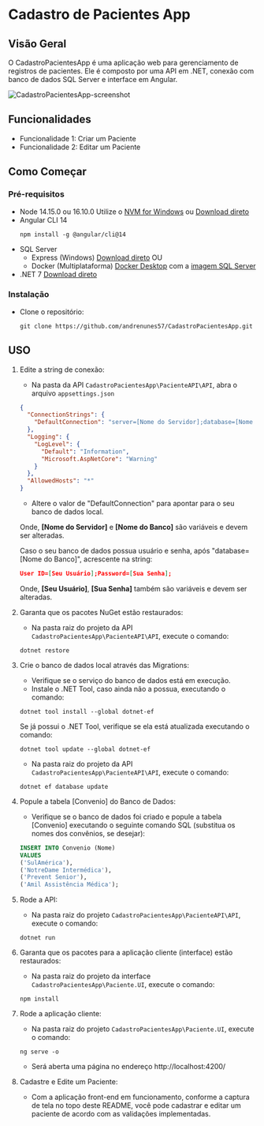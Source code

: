 # Cadastro de Pacientes App

## Visão Geral

O CadastroPacientesApp é uma aplicação web para gerenciamento de registros de pacientes. Ele é composto por uma API em .NET, conexão com banco de dados SQL Server e interface em Angular.

![CadastroPacientesApp-screenshot](https://github.com/andrenunes57/CadastroPacientesApp/assets/44682302/2833e5d9-295f-4cc3-9c47-b756692025cf)

## Funcionalidades

- Funcionalidade 1: Criar um Paciente
- Funcionalidade 2: Editar um Paciente

## Como Começar

### Pré-requisitos

- Node 14.15.0 ou 16.10.0
  Utilize o [NVM for Windows](https://github.com/coreybutler/nvm-windows/releases) ou [Download direto](https://nodejs.org/download/release/v16.10.0/)
- Angular CLI 14
  ```shell
  npm install -g @angular/cli@14
  ```
- SQL Server
  - Express (Windows) [Download direto](https://www.microsoft.com/pt-br/sql-server/sql-server-downloads)
    OU
  - Docker (Multiplataforma) [Docker Desktop](https://www.docker.com/products/docker-desktop/) com a [imagem SQL Server](https://hub.docker.com/_/microsoft-mssql-server)
- .NET 7
  [Download direto](https://dotnet.microsoft.com/pt-br/download/dotnet/7.0)

### Instalação

- Clone o repositório:
  ```shell
  git clone https://github.com/andrenunes57/CadastroPacientesApp.git
  ```

## USO

1. Edite a string de conexão:

   - Na pasta da API `CadastroPacientesApp\PacienteAPI\API`, abra o arquivo `appsettings.json`

   ```json
   {
     "ConnectionStrings": {
       "DefaultConnection": "server=[Nome do Servidor];database=[Nome do Banco];trusted_connection=true;TrustServerCertificate=True"
     },
     "Logging": {
       "LogLevel": {
         "Default": "Information",
         "Microsoft.AspNetCore": "Warning"
       }
     },
     "AllowedHosts": "*"
   }
   ```

   - Altere o valor de "DefaultConnection" para apontar para o seu banco de dados local.

   Onde, **[Nome do Servidor]** e **[Nome do Banco]** são variáveis e devem ser alteradas.

   Caso o seu banco de dados possua usuário e senha, após "database=[Nome do Banco]", acrescente na string:

   ```json
   User ID=[Seu Usuário];Password=[Sua Senha];
   ```

   Onde, **[Seu Usuário]**, **[Sua Senha]** também são variáveis e devem ser alteradas.

2. Garanta que os pacotes NuGet estão restaurados:

   - Na pasta raiz do projeto da API `CadastroPacientesApp\PacienteAPI\API`, execute o comando:

   ```shell
   dotnet restore
   ```

3. Crie o banco de dados local através das Migrations:

   - Verifique se o serviço do banco de dados está em execução.
   - Instale o .NET Tool, caso ainda não a possua, executando o comando:

   ```shell
   dotnet tool install --global dotnet-ef
   ```

   Se já possui o .NET Tool, verifique se ela está atualizada executando o comando:

   ```shell
   dotnet tool update --global dotnet-ef
   ```

   - Na pasta raiz do projeto da API `CadastroPacientesApp\PacienteAPI\API`, execute o comando:

   ```shell
   dotnet ef database update
   ```

4. Popule a tabela [Convenio] do Banco de Dados:

   - Verifique se o banco de dados foi criado e popule a tabela [Convenio] executando o seguinte comando SQL (substitua os nomes dos convênios, se desejar):

   ```sql
   INSERT INTO Convenio (Nome)
   VALUES
   ('SulAmérica'),
   ('NotreDame Intermédica'),
   ('Prevent Senior'),
   ('Amil Assistência Médica');
   ```

5. Rode a API:

   - Na pasta raiz do projeto `CadastroPacientesApp\PacienteAPI\API`, execute o comando:

   ```shell
   dotnet run
   ```

6. Garanta que os pacotes para a aplicação cliente (interface) estão restaurados:

   - Na pasta raiz do projeto da interface `CadastroPacientesApp\Paciente.UI`, execute o comando:

   ```shell
   npm install
   ```

7. Rode a aplicação cliente:

   - Na pasta raiz do projeto `CadastroPacientesApp\Paciente.UI`, execute o comando:

   ```shell
   ng serve -o
   ```

   - Será aberta uma página no endereço http://localhost:4200/

8. Cadastre e Edite um Paciente:
   - Com a aplicação front-end em funcionamento, conforme a captura de tela no topo deste README, você pode cadastrar e editar um paciente de acordo com as validações implementadas.
